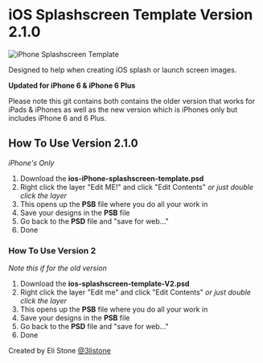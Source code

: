iOS Splashscreen Template Version 2.1.0
============================

![iPhone Splashscreen Template](http://i.imgur.com/4BUT0iO.png)

Designed to help when creating iOS splash or launch screen images.

**Updated for iPhone 6 & iPhone 6 Plus**

Please note this git contains both contains the older version that works for iPads & iPhones as well as the new version which is iPhones only but includes iPhone 6 and 6 Plus.


## How To Use Version 2.1.0 ##
*iPhone's Only*

1. Download the **ios-iPhone-splashscreen-template.psd**
2. Right click the layer "Edit ME!" and click "Edit Contents" *or just double click the layer*
3. This opens up the **PSB** file where you do all your work in
4. Save your designs in the **PSB** file
5. Go back to the **PSD** file and "save for web..."
6. Done



### How To Use Version 2 ###
*Note this if for the old version*

1. Download the **ios-splashscreen-template-V2.psd**
2. Right click the layer "Edit me" and click "Edit Contents" *or just double click the layer*
3. This opens up the **PSB** file where you do all your work in
4. Save your designs in the **PSB** file
5. Go back to the **PSD** file and "save for web..."
6. Done


Created by Eli Stone [@3listone](https://twitter.com/3liStone)
